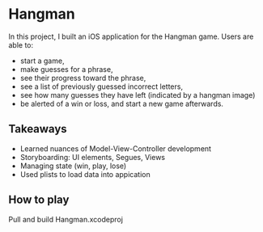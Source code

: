 # Hangman
In this project, I built an iOS application for the Hangman game. Users are able to:
- start a game,
- make guesses for a phrase,
- see their progress toward the phrase,
- see a list of previously guessed incorrect letters,
- see how many guesses they have left (indicated by a hangman image)
- be alerted of a win or loss, and start a new game afterwards.

## Takeaways
- Learned nuances of Model-View-Controller development
- Storyboarding: UI elements, Segues, Views
- Managing state (win, play, lose)
- Used plists to load data into appication

## How to play
Pull and build Hangman.xcodeproj
